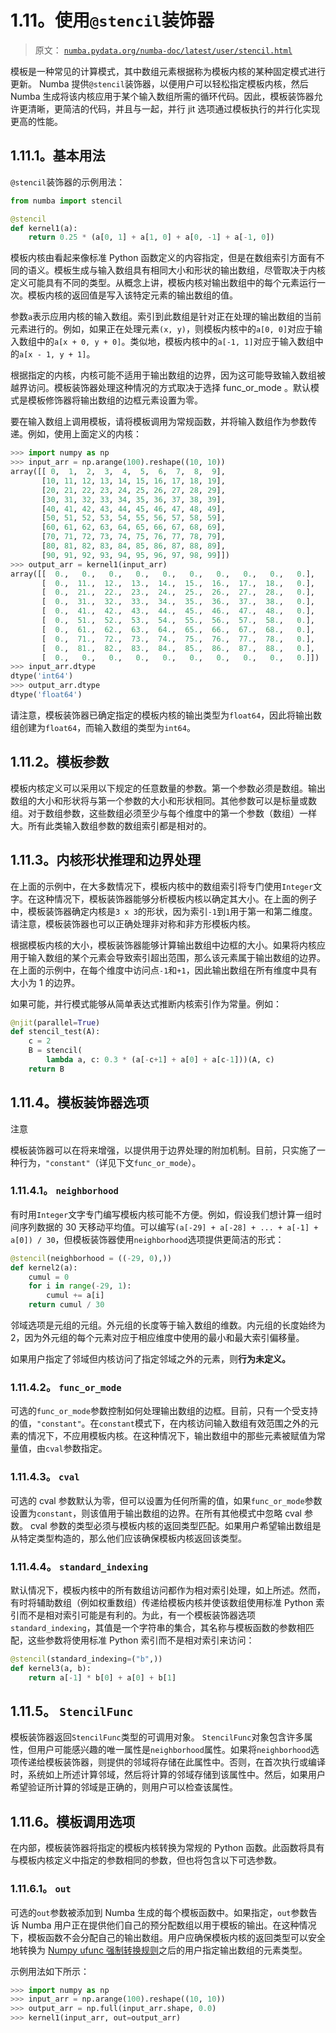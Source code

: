 # 1.11。使用`@stencil`装饰器

> 原文： [`numba.pydata.org/numba-doc/latest/user/stencil.html`](http://numba.pydata.org/numba-doc/latest/user/stencil.html)

模板是一种常见的计算模式，其中数组元素根据称为模板内核的某种固定模式进行更新。 Numba 提供`@stencil`装饰器，以便用户可以轻松指定模板内核，然后 Numba 生成将该内核应用于某个输入数组所需的循环代码。因此，模板装饰器允许更清晰，更简洁的代码，并且与一起，并行 jit 选项通过模板执行的并行化实现更高的性能。

## 1.11.1。基本用法

`@stencil`装饰器的示例用法：

```py
from numba import stencil

@stencil
def kernel1(a):
    return 0.25 * (a[0, 1] + a[1, 0] + a[0, -1] + a[-1, 0])

```

模板内核由看起来像标准 Python 函数定义的内容指定，但是在数组索引方面有不同的语义。模板生成与输入数组具有相同大小和形状的输出数组，尽管取决于内核定义可能具有不同的类型。从概念上讲，模板内核对输出数组中的每个元素运行一次。模板内核的返回值是写入该特定元素的输出数组的值。

参数`a`表示应用内核的输入数组。索引到此数组是针对正在处理的输出数组的当前元素进行的。例如，如果正在处理元素`(x, y)`，则模板内核中的`a[0, 0]`对应于输入数组中的`a[x + 0, y + 0]`。类似地，模板内核中的`a[-1, 1]`对应于输入数组中的`a[x - 1, y + 1]`。

根据指定的内核，内核可能不适用于输出数组的边界，因为这可能导致输入数组被越界访问。模板装饰器处理这种情况的方式取决于选择 func_or_mode 。默认模式是模板修饰器将输出数组的边框元素设置为零。

要在输入数组上调用模板，请将模板调用为常规函数，并将输入数组作为参数传递。例如，使用上面定义的内核：

```py
>>> import numpy as np
>>> input_arr = np.arange(100).reshape((10, 10))
array([[ 0,  1,  2,  3,  4,  5,  6,  7,  8,  9],
       [10, 11, 12, 13, 14, 15, 16, 17, 18, 19],
       [20, 21, 22, 23, 24, 25, 26, 27, 28, 29],
       [30, 31, 32, 33, 34, 35, 36, 37, 38, 39],
       [40, 41, 42, 43, 44, 45, 46, 47, 48, 49],
       [50, 51, 52, 53, 54, 55, 56, 57, 58, 59],
       [60, 61, 62, 63, 64, 65, 66, 67, 68, 69],
       [70, 71, 72, 73, 74, 75, 76, 77, 78, 79],
       [80, 81, 82, 83, 84, 85, 86, 87, 88, 89],
       [90, 91, 92, 93, 94, 95, 96, 97, 98, 99]])
>>> output_arr = kernel1(input_arr)
array([[  0.,   0.,   0.,   0.,   0.,   0.,   0.,   0.,   0.,   0.],
       [  0.,  11.,  12.,  13.,  14.,  15.,  16.,  17.,  18.,   0.],
       [  0.,  21.,  22.,  23.,  24.,  25.,  26.,  27.,  28.,   0.],
       [  0.,  31.,  32.,  33.,  34.,  35.,  36.,  37.,  38.,   0.],
       [  0.,  41.,  42.,  43.,  44.,  45.,  46.,  47.,  48.,   0.],
       [  0.,  51.,  52.,  53.,  54.,  55.,  56.,  57.,  58.,   0.],
       [  0.,  61.,  62.,  63.,  64.,  65.,  66.,  67.,  68.,   0.],
       [  0.,  71.,  72.,  73.,  74.,  75.,  76.,  77.,  78.,   0.],
       [  0.,  81.,  82.,  83.,  84.,  85.,  86.,  87.,  88.,   0.],
       [  0.,   0.,   0.,   0.,   0.,   0.,   0.,   0.,   0.,   0.]])
>>> input_arr.dtype
dtype('int64')
>>> output_arr.dtype
dtype('float64')

```

请注意，模板装饰器已确定指定的模板内核的输出类型为`float64`，因此将输出数组创建为`float64`，而输入数组的类型为`int64`。

## 1.11.2。模板参数

模板内核定义可以采用以下规定的任意数量的参数。第一个参数必须是数组。输出数组的大小和形状将与第一个参数的大小和形状相同。其他参数可以是标量或数组。对于数组参数，这些数组必须至少与每个维度中的第一个参数（数组）一样大。所有此类输入数组参数的数组索引都是相对的。

## 1.11.3。内核形状推理和边界处理

在上面的示例中，在大多数情况下，模板内核中的数组索引将专门使用`Integer`文字。在这种情况下，模板装饰器能够分析模板内核以确定其大小。在上面的例子中，模板装饰器确定内核是`3 x 3`的形状，因为索引`-1`到`1`用于第一和第二维度。请注意，模板装饰器也可以正确处理非对称和非方形模板内核。

根据模板内核的大小，模板装饰器能够计算输出数组中边框的大小。如果将内核应用于输入数组的某个元素会导致索引超出范围，那么该元素属于输出数组的边界。在上面的示例中，在每个维度中访问点`-1`和`+1`，因此输出数组在所有维度中具有大小为 1 的边界。

如果可能，并行模式能够从简单表达式推断内核索引作为常量。例如：

```py
@njit(parallel=True)
def stencil_test(A):
    c = 2
    B = stencil(
        lambda a, c: 0.3 * (a[-c+1] + a[0] + a[c-1]))(A, c)
    return B

```

## 1.11.4。模板装饰器选项

注意

模板装饰器可以在将来增强，以提供用于边界处理的附加机制。目前，只实施了一种行为，`"constant"`（详见下文`func_or_mode`）。

### 1.11.4.1。 `neighborhood`

有时用`Integer`文字专门编写模板内核可能不方便。例如，假设我们想计算一组时间序列数据的 30 天移动平均值。可以编写`(a[-29] + a[-28] + ... + a[-1] + a[0]) / 30`，但模板装饰器使用`neighborhood`选项提供更简洁的形式：

```py
@stencil(neighborhood = ((-29, 0),))
def kernel2(a):
    cumul = 0
    for i in range(-29, 1):
        cumul += a[i]
    return cumul / 30

```

邻域选项是元组的元组。外元组的长度等于输入数组的维数。内元组的长度始终为 2，因为外元组的每个元素对应于相应维度中使用的最小和最大索引偏移量。

如果用户指定了邻域但内核访问了指定邻域之外的元素，则**行为未定义。**

### 1.11.4.2。 `func_or_mode`

可选的`func_or_mode`参数控制如何处理输出数组的边框。目前，只有一个受支持的值，`"constant"`。在`constant`模式下，在内核访问输入数组有效范围之外的元素的情况下，不应用模板内核。在这种情况下，输出数组中的那些元素被赋值为常量值，由`cval`参数指定。

### 1.11.4.3。 `cval`

可选的 cval 参数默认为零，但可以设置为任何所需的值，如果`func_or_mode`参数设置为`constant`，则该值用于输出数组的边界。在所有其他模式中忽略 cval 参数。 cval 参数的类型必须与模板内核的返回类型匹配。如果用户希望输出数组是从特定类型构造的，那么他们应该确保模板内核返回该类型。

### 1.11.4.4。 `standard_indexing`

默认情况下，模板内核中的所有数组访问都作为相对索引处理，如上所述。然而，有时将辅助数组（例如权重数组）传递给模板内核并使该数组使用标准 Python 索引而不是相对索引可能是有利的。为此，有一个模板装饰器选项`standard_indexing`，其值是一个字符串的集合，其名称与模板函数的参数相匹配，这些参数将使用标准 Python 索引而不是相对索引来访问：

```py
@stencil(standard_indexing=("b",))
def kernel3(a, b):
    return a[-1] * b[0] + a[0] + b[1]

```

## 1.11.5。 `StencilFunc`

模板装饰器返回`StencilFunc`类型的可调用对象。 `StencilFunc`对象包含许多属性，但用户可能感兴趣的唯一属性是`neighborhood`属性。如果将`neighborhood`选项传递给模板装饰器，则提供的邻域将存储在此属性中。否则，在首次执行或编译时，系统如上所述计算邻域，然后将计算的邻域存储到该属性中。然后，如果用户希望验证所计算的邻域是正确的，则用户可以检查该属性。

## 1.11.6。模板调用选项

在内部，模板装饰器将指定的模板内核转换为常规的 Python 函数。此函数将具有与模板内核定义中指定的参数相同的参数，但也将包含以下可选参数。

### 1.11.6.1。 `out`

可选的`out`参数被添加到 Numba 生成的每个模板函数中。如果指定，`out`参数告诉 Numba 用户正在提供他们自己的预分配数组以用于模板的输出。在这种情况下，模板函数不会分配自己的输出数组。用户应确保模板内核的返回类型可以安全地转换为 [Numpy ufunc 强制转换规则](http://docs.scipy.org/doc/numpy/reference/ufuncs.html#casting-rules)之后的用户指定输出数组的元素类型。

示例用法如下所示：

```py
>>> import numpy as np
>>> input_arr = np.arange(100).reshape((10, 10))
>>> output_arr = np.full(input_arr.shape, 0.0)
>>> kernel1(input_arr, out=output_arr)

```